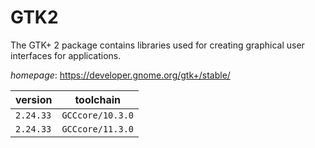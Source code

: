 # GTK2

The GTK+ 2 package contains libraries used for creating graphical user interfaces for applications.

*homepage*: <https://developer.gnome.org/gtk+/stable/>

version | toolchain
--------|----------
``2.24.33`` | ``GCCcore/10.3.0``
``2.24.33`` | ``GCCcore/11.3.0``
